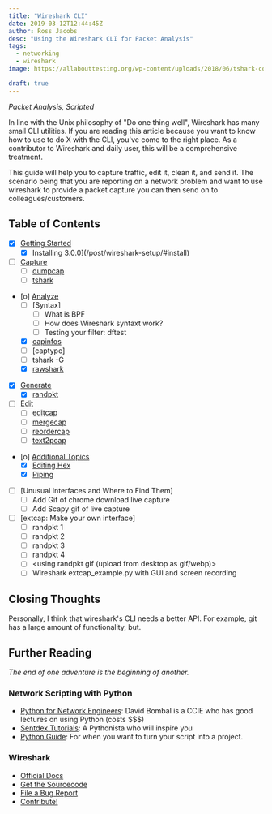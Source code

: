 ```yaml
---
title: "Wireshark CLI"
date: 2019-03-12T12:44:45Z
author: Ross Jacobs
desc: "Using the Wireshark CLI for Packet Analysis"
tags:
  - networking
  - wireshark
image: https://allabouttesting.org/wp-content/uploads/2018/06/tshark-count.jpg

draft: true
---
```


_Packet Analysis, Scripted_

In line with the Unix philosophy of "Do one thing well", Wireshark has many
small CLI utilities. If you are reading this article because you want to know
how to use to do X with the CLI, you've come to the right place. As a
contributor to Wireshark and daily user, this will be a comprehensive treatment.

This guide will help you to capture traffic, edit it, clean it, and send it. The
scenario being that you are reporting on a network problem and want to use
wireshark to provide a packet capture you can then send on to
colleagues/customers.

<!-- Kludgy TOC until I can figure out how to include {{ hugo toc }} in the content -->
## Table of Contents

* [X] [Getting Started](/post/wireshark-setup) 
  <!-- [[wireshark_setup]] -->
	* [X] Installing 3.0.0](/post/wireshark-setup/#install)
* [ ] [Capture](/post/wireshark-capturing#capture) 
  <!-- [[wireshark_capturing]] --> 
	* [ ] [dumpcap](/post/wireshark-capturing#dumpcap) 
	* [ ] [tshark](/post/wireshark-capturing#tshark)
* [o] [Analyze](/post/wireshark-info#info) 
  <!-- [[wireshark_info]] -->
	* [ ] [Syntax]
		* [ ] What is BPF
		* [ ] How does Wireshark syntaxt work?
		* [ ] Testing your filter: dftest
	* [X] [capinfos](/post/wireshark-info#capinfos)  
	* [ ] [captype]
	* [ ] tshark -G
	* [X] [rawshark](/post/wireshark-info#rawshark)
* [X] [Generate](/post/wireshark-generation#generate) 
  <!-- [[wireshark_generation]] -->
	* [X] [randpkt](/post/wireshark-generation#randpkt) 
* [ ] [Edit](/post/wireshark-editing#edit) 
  <!-- [[wireshark_editing]] -->
	* [ ] [editcap](#editcap)
	* [ ] [mergecap](#mergecap)
	* [ ] [reordercap](#reordercap)
	* [ ] [text2pcap](#text2pcap)
* [o] [Additional Topics](/post/wireshark-bonus-topics#additional-topics)  
  <!--[[wireshark_bonus]] -->
	* [X] [Editing Hex](/post/wireshark-bonus-topics#editing-hex)
	* [X] [Piping](/post/wireshark-bonus-topics#piping) 
* [ ] [Unusual Interfaces and Where to Find Them]  
  <!--[[wireshark_livecaptures]] -->
	* [ ] Add Gif of chrome download live capture
	* [ ] Add Scapy gif of live capture
* [ ] [extcap: Make your own interface]  
  <!--[[wireshark_extcap]] -->
	* [ ] randpkt 1
	* [ ] randpkt 2
	* [ ] randpkt 3
	* [ ] randpkt 4
	* [ ] <using randpkt gif (upload from desktop as gif/webp)>
	* [ ] Wireshark extcap_example.py with GUI and screen recording

## <a name=closing-thoughts></a>Closing Thoughts

Personally, I think that wireshark's CLI needs a better API. For example, git
has a large amount of functionality, but.

## Further Reading

_The end of one adventure is the beginning of another._

### Network Scripting with Python

* [Python for Network Engineers](https://www.youtube.com/watch?v=s6SIVc7C5U0):
  David Bombal is a CCIE who has good lectures on using Python (costs $$$)
* [Sentdex Tutorials](https://www.youtube.com/user/sentdex): A Pythonista who
  will inspire you
* [Python Guide](https://docs.python-guide.org/): For when you want to turn your
  script into a project.

### Wireshark

* [Official Docs](https://www.wireshark.org/docs/man-pages/)
* [Get the Sourcecode](https://www.wireshark.org/develop.html)
* [File a Bug Report](https://wiki.wireshark.org/ReportingBugs)
* [Contribute!](https://www.wireshark.org/docs/wsdg_html_chunked/)

